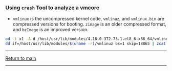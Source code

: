 ### Using `crash` Tool to analyze a vmcore

- `vmlinux` is the uncompressed kernel code, `vmlinuz`, and `vmlinux.bin` are compressed versions for booting. `zimage` is an older compressed format, and `bzImage` is an improved version.



```bash
od -t x1 -A d /host/usr/lib/modules/4.18.0-372.73.1.el8_6.x86_64/vmlinuz | grep "1f 8b 08"
dd if=/host/usr/lib/modules/$(uname -r)/vmlinuz bs=1 skip=18865 | zcat > /tmp/vmlinux
```

---

[Return to main](../README.md)

---